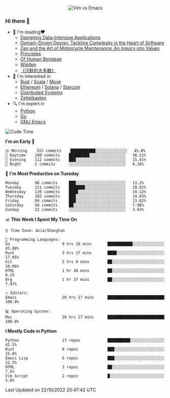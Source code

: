 <p align="center">
    <img src="https://gist.githubusercontent.com/coldnight/e696baffb094e71c96cb302118878eae/raw/40ea5053a6f66cc65f90f437e4173497da225958/banner.gif" alt="Vim vs Emacs" />
</p>

### Hi there 👋

- 📖 I'm reading❤️
    + [Designing Data-Intensive Applications](https://www.oreilly.com/library/view/designing-data-intensive-applications/9781491903063/)
    + [Domain-Driven Design: Tackling Complexity in the Heart of Software](https://www.dddcommunity.org/book/evans_2003/)
    + [Zen and the Art of Motorcycle Maintenance: An Inquiry into Values](https://en.wikipedia.org/wiki/Zen_and_the_Art_of_Motorcycle_Maintenance)
    + [Principles](https://www.principles.com/)
    + [Of Human Bondage](https://en.wikipedia.org/wiki/Of_Human_Bondage)
    + [Walden](https://en.wikipedia.org/wiki/Walden)
    + [《沉默的大多数》](https://en.wikipedia.org/wiki/Silent_majority)
- 🌱 I'm interested in
    + [Rust](https://www.rust-lang.org/) / [Scala](https://www.scala-lang.org/) / [Move](https://github.com/move-language/move/)
    + [Ethereum](https://ethereum.org/en/) / [Solana](https://solana.com/) / [Starcoin](https://github.com/starcoinorg/starcoin)
	+ [Distributed Systems](https://www.linuxzen.com/notes/topics/20200320174417_%E5%88%86%E5%B8%83%E5%BC%8F/)
	+ [Zettelkasten](https://www.linuxzen.com/notes/notes/20220120080920-slip_box/)
- 🔍 I'm expert in
    + [Python](https://www.python.org/)
    + [Go](https://go.dev/)
    + [GNU Emacs](https://www.gnu.org/software/emacs/)

<!--START_SECTION:waka-->
![Code Time](http://img.shields.io/badge/Code%20Time-1%2C643%20hrs%2029%20mins-blue)

**I'm an Early 🐤** 

```text
🌞 Morning    333 commits    ███████████░░░░░░░░░░░░░░   45.8% 
🌆 Daytime    280 commits    █████████░░░░░░░░░░░░░░░░   38.51% 
🌃 Evening    112 commits    ███░░░░░░░░░░░░░░░░░░░░░░   15.41% 
🌙 Night      2 commits      ░░░░░░░░░░░░░░░░░░░░░░░░░   0.28%

```
📅 **I'm Most Productive on Tuesday** 

```text
Monday       96 commits     ███░░░░░░░░░░░░░░░░░░░░░░   13.2% 
Tuesday      211 commits    ███████░░░░░░░░░░░░░░░░░░   29.02% 
Wednesday    139 commits    ████░░░░░░░░░░░░░░░░░░░░░   19.12% 
Thursday     102 commits    ███░░░░░░░░░░░░░░░░░░░░░░   14.03% 
Friday       99 commits     ███░░░░░░░░░░░░░░░░░░░░░░   13.62% 
Saturday     58 commits     ██░░░░░░░░░░░░░░░░░░░░░░░   7.98% 
Sunday       22 commits     ░░░░░░░░░░░░░░░░░░░░░░░░░   3.03%

```


📊 **This Week I Spent My Time On** 

```text
⌚︎ Time Zone: Asia/Shanghai

💬 Programming Languages: 
Go                       9 hrs 18 mins       ███████████░░░░░░░░░░░░░░   45.88% 
Rust                     3 hrs 27 mins       ████░░░░░░░░░░░░░░░░░░░░░   17.05% 
Git                      2 hrs 9 mins        ██░░░░░░░░░░░░░░░░░░░░░░░   10.66% 
HTML                     1 hr 38 mins        ██░░░░░░░░░░░░░░░░░░░░░░░   8.1% 
Org                      1 hr 37 mins        ██░░░░░░░░░░░░░░░░░░░░░░░   7.97%

🔥 Editors: 
Emacs                    20 hrs 17 mins      █████████████████████████   100.0%

💻 Operating System: 
Mac                      20 hrs 17 mins      █████████████████████████   100.0%

```

**I Mostly Code in Python** 

```text
Python                   17 repos            ██████████░░░░░░░░░░░░░░░   42.5% 
Rust                     6 repos             ███░░░░░░░░░░░░░░░░░░░░░░   15.0% 
Emacs Lisp               5 repos             ███░░░░░░░░░░░░░░░░░░░░░░   12.5% 
HTML                     3 repos             ██░░░░░░░░░░░░░░░░░░░░░░░   7.5% 
Vim Script               2 repos             █░░░░░░░░░░░░░░░░░░░░░░░░   5.0%

```



 Last Updated on 22/10/2022 20:47:42 UTC
<!--END_SECTION:waka-->
